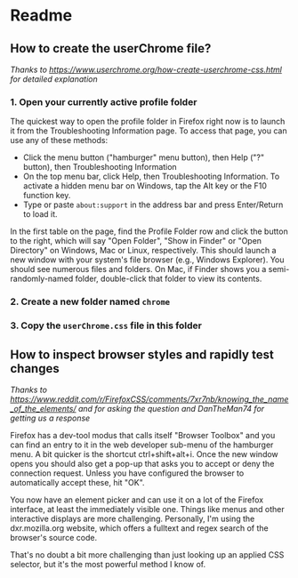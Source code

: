 # Readme

## How to create the userChrome file?
_Thanks to https://www.userchrome.org/how-create-userchrome-css.html for detailed explanation_

### 1.  Open your currently active profile folder

The quickest way to open the profile folder in Firefox right now is to launch it from the Troubleshooting Information page. To access that page, you can use any of these methods:

* Click the menu button ("hamburger" menu button), then Help ("?" button), then Troubleshooting Information
* On the top menu bar, click Help, then Troubleshooting Information. To activate a hidden menu bar on Windows, tap the Alt key or the F10 function key.
* Type or paste `about:support` in the address bar and press Enter/Return to load it.

In the first table on the page, find the Profile Folder row and click the button to the right, which will say "Open Folder", "Show in Finder" or "Open Directory" on Windows, Mac or Linux, respectively. This should launch a new window with your system's file browser (e.g., Windows Explorer). You should see numerous files and folders. On Mac, if Finder shows you a semi-randomly-named folder, double-click that folder to view its contents.

### 2. Create a new folder named `chrome`

### 3. Copy the `userChrome.css` file in this folder

## How to inspect browser styles and rapidly test changes
_Thanks to https://www.reddit.com/r/FirefoxCSS/comments/7xr7nb/knowing_the_name_of_the_elements/ and for asking the question and DanTheMan74 for getting us a response_

Firefox has a dev-tool modus that calls itself "Browser Toolbox" and you can find an entry to it in the web developer sub-menu of the hamburger menu. A bit quicker is the shortcut ctrl+shift+alt+i. Once the new window opens you should also get a pop-up that asks you to accept or deny the connection request. Unless you have configured the browser to automatically accept these, hit "OK".

You now have an element picker and can use it on a lot of the Firefox interface, at least the immediately visible one. Things like menus and other interactive displays are more challenging. Personally, I'm using the dxr.mozilla.org website, which offers a fulltext and regex search of the browser's source code.

That's no doubt a bit more challenging than just looking up an applied CSS selector, but it's the most powerful method I know of.




